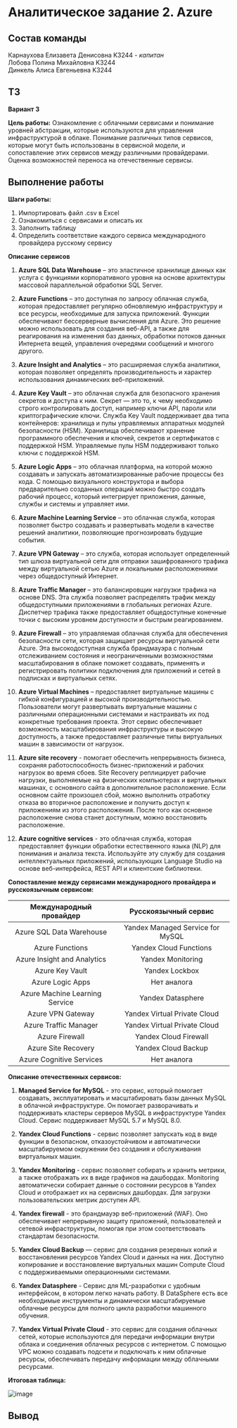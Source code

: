# Аналитическое задание 2. Azure


## Состав команды

Карнаухова Елизавета Денисовна K3244 - _капитан_  
Лобова Полина Михайловна K3244  
Динкель Алиса Евгеньевна K3244  


## ТЗ

**Вариант 3**

**Цель работы:**
Ознакомление с облачными сервисами и понимание уровней абстракции, которые используются для управления инфраструктурой в облаке. Понимание различных типов сервисов, которые могут быть использованы в сервисной модели, и сопоставление этих сервисов между различными провайдерами. Оценка возможностей переноса на отечественные сервисы.


## Выполнение работы

**Шаги работы:**
1. Импортировать файл .csv в Excel
2. Ознакомиться с сервисами и описать их
3. Заполнить таблицу
4. Определить соответствие каждого сервиса международного провайдера русскому сервису

**Описание сервисов**
1. **Azure SQL Data Warehouse** – это эластичное хранилище данных как услуга с функциями корпоративного уровня на основе архитектуры массовой параллельной обработки SQL Server.

2. **Azure Functions** – это доступная по запросу облачная служба, которая предоставляет регулярно обновляемую инфраструктуру и все ресурсы, необходимые для запуска приложений. Функции обеспечивают бессерверные вычисления для Azure. Это решение можно использовать для создания веб-API, а также для реагирования на изменения баз данных, обработки потоков данных Интернета вещей, управления очередями сообщений и многого другого.

3. **Azure Insight and Analytics** – это расширяемая служба аналитики, которая позволяет определять производительность и характер использования динамических веб-приложений.

4. **Azure Key Vault** – это облачная служба для безопасного хранения секретов и доступа к ним. Секрет — это то, к чему необходимо строго контролировать доступ, например ключи API, пароли или криптографические ключи. Служба Key Vault поддерживает два типа контейнеров: хранилища и пулы управляемых аппаратных модулей безопасности (HSM). Хранилища обеспечивают хранение программного обеспечения и ключей, секретов и сертификатов с поддержкой HSM. Управляемые пулы HSM поддерживают только ключи с поддержкой HSM.

5. **Azure Logic Apps** – это облачная платформа, на которой можно создавать и запускать автоматизированные рабочие процессы без кода. С помощью визуального конструктора и выбора предварительно созданных операций можно быстро создать рабочий процесс, который интегрирует приложения, данные, службы и системы и управляет ими.

6. **Azure Machine Learning Service** – это облачная служба, которая позволяет быстро создавать и развертывать модели в качестве решений аналитики, позволяющие прогнозировать будущие события.

7. **Azure VPN Gateway** – это служба, которая использует определенный тип шлюза виртуальной сети для отправки зашифрованного трафика между виртуальной сетью Azure и локальными расположениями через общедоступный Интернет.

8. **Azure Traffic Manager** – это балансировщик нагрузки трафика на основе DNS. Эта служба позволяет распределять трафик между общедоступными приложениями в глобальных регионах Azure. Диспетчер трафика также предоставляет общедоступные конечные точки с высоким уровнем доступности и быстрым реагированием.

9. **Azure Firewall** – это управляемая облачная служба для обеспечения безопасности сети, которая защищает ресурсы виртуальной сети Azure. Эта высокодоступная служба брандмауэра с полным отслеживанием состояния и неограниченными возможностями масштабирования в облаке поможет создавать, применять и регистрировать политики подключения для приложений и сетей в подписках и виртуальных сетях.

10. **Azure Virtual Machines** – предоставляет виртуальные машины с гибкой конфигурацией и высокой производительностью. Пользователи могут развертывать виртуальные машины с различными операционными системами и настраивать их под конкретные требования проекта. Этот сервис обеспечивает возможность масштабирования инфраструктуры и высокую доступность, а также предоставляет различные типы виртуальных машин в зависимости от нагрузок.

11. **Azure site recovery** - помогает обеспечить непрерывность бизнеса, сохраняя работоспособность бизнес-приложений и рабочих нагрузок во время сбоев. Site Recovery реплицирует рабочие нагрузки, выполняемые на физических компьютерах и виртуальных машинах, с основного сайта в дополнительное расположение. Если основном сайте произошел сбой, можно выполнить отработку отказа во вторичное расположение и получить доступ к приложениям из этого расположения. После того как основное расположение снова станет доступным, можно восстановить расположение.

12. **Azure cognitive services** - это облачная служба, которая предоставляет функции обработки естественного языка (NLP) для понимания и анализа текста. Используйте эту службу для создания интеллектуальных приложений, использующих Language Studio на основе веб-интерфейса, REST API и клиентские библиотеки.


**Сопоставление между сервисами международного провайдера и русскоязычным сервисом:**

| Международный провайдер | Русскоязычный сервис |
|:---:|:---:|
| Azure SQL Data Warehouse | Yandex Managed Service for MySQL |
| Azure Functions | Yandex Cloud Functions |
| Azure Insight and Analytics | Yandex Monitoring |
| Azure Key Vault | Yandex Lockbox |
| Azure Logic Apps | Нет аналога |
| Azure Machine Learning Service | Yandex Datasphere |
| Azure VPN Gateway | Yandex Virtual Private Cloud |
| Azure Traffic Manager | Yandex Virtual Private Cloud |
| Azure Firewall | Yandex Cloud Firewall |
| Azure Site Recovery | Yandex Cloud Backup |
| Azure Cognitive Services | Нет аналога |


**Описание отечественных сервисов:**

1. **Managed Service for MySQL** - это сервис, который помогает создавать, эксплуатировать и масштабировать базы данных MySQL в облачной инфраструктуре. Он помогает разворачивать и поддерживать кластеры серверов MySQL в инфраструктуре Yandex Cloud. Сервис поддерживает MySQL 5.7 и MySQL 8.0. 

2. **Yandex Cloud Functions** - cервис позволяет запускать код в виде функции в безопасном, отказоустойчивом и автоматически масштабируемом окружении без создания и обслуживания виртуальных машин.

3. **Yandex Monitoring** - сервис позволяет собирать и хранить метрики, а также отображать их в виде графиков на дашбордах. Monitoring автоматически собирает данные о состоянии ресурсов в Yandex Cloud и отображает их на сервисных дашбордах. Для загрузки пользовательских метрик доступен API.

4. **Yandex firewall** -  это брандмауэр веб-приложений (WAF). Оно обеспечивает непрерывную защиту приложений, пользователей и сетевой инфраструктуры, помогая при этом соответствовать стандартам безопасности.

5. **Yandex Cloud Backup** — сервис для создания резервных копий и восстановления ресурсов Yandex Cloud и данных на них. Доступно копирование и восстановление виртуальных машин Compute Cloud с поддерживаемыми операционными системами.

6. **Yandex Datasphere** - Сервис для ML-разработки с удобным интерфейсом, в котором легко начать работу. В DataSphere есть все необходимые инструменты и динамически масштабируемые облачные ресурсы для полного цикла разработки машинного обучения.

7. **Yandex Virtual Private Cloud** - это сервис для создания облачных сетей, которые используются для передачи информации внутри облака и соединения облачных ресурсов с интернетом. С помощью VPC можно создавать подсети и подключать к ним облачные ресурсы, обеспечивать передачу информации между облачными ресурсами.


**Итоговая таблица:**

![image](https://github.com/MrRetyNine/Devops_lab/assets/112976351/20478041-2594-4d42-85a1-3de92514d956)


## Вывод



